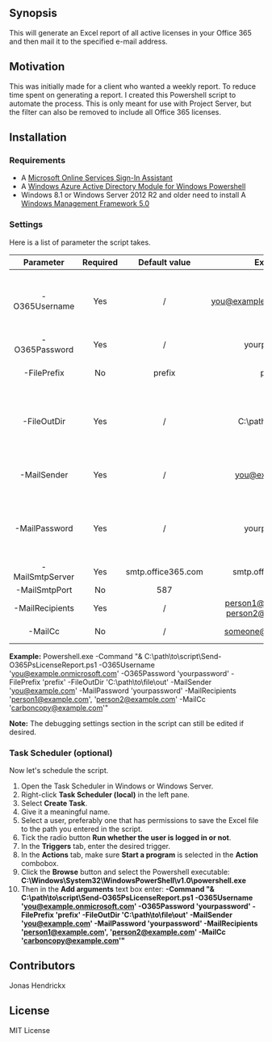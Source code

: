 ## Synopsis

This will generate an Excel report of all active licenses in your Office 365 and then mail it to the specified e-mail address.

## Motivation

This was initially made for a client who wanted a weekly report. To reduce time spent on generating a report. I created this Powershell script to automate the process. This is only meant for use with Project Server, but the filter can also be removed to include all Office 365 licenses.

## Installation

### Requirements
  * A [Microsoft Online Services Sign-In Assistant](https://www.microsoft.com/en-us/download/details.aspx?id=41950)
  * A [Windows Azure Active Directory Module for Windows Powershell](http://go.microsoft.com/fwlink/p/?linkid=236297)
  * Windows 8.1 or Windows Server 2012 R2 and older need to install A [Windows Management Framework 5.0](https://www.microsoft.com/en-us/download/details.aspx?id=50395)

### Settings

Here is a list of parameter the script takes.

| Parameter | Required | Default value | Example | Description |
|:---------:|:--------:|:-------------:|:-------:|:------------|
| -O365Username   | Yes | / | you@example.onmicrosoft.com | Office 365 username, requires authorization to read licenses |
| -O365Password | Yes | / | yourpassword | Office 365 password |
| -FilePrefix | No | prefix | prefix | Prefix for the file generated. |
| -FileOutDir | Yes | / | C:\path\to\file\out | Directory where the report file will be temporarily saved. |
| -MailSender | Yes | / | you@example.com | E-mail the report file will be sent with.
| -MailPassword | Yes | / | yourpassword | Password of the e-mail you'll be using to send the e-mail. |
| -MailSmtpServer | Yes | smtp.office365.com | smtp.office365.com | SMTP server |
| -MailSmtpPort | No | 587 | 587 | SMTP port |
| -MailRecipients | Yes | / | person1@example.com, person2@example.com | Recipients |
| -MailCc | No | / | someone@example.com | E-mails in CC |

**Example:**
Powershell.exe -Command "& C:\path\to\script\Send-O365PsLicenseReport.ps1 -O365Username 'you@example.onmicrosoft.com' -O365Password 'yourpassword' -FilePrefix 'prefix' -FileOutDir 'C:\path\to\file\out' -MailSender 'you@example.com' -MailPassword 'yourpassword' -MailRecipients 'person1@example.com', 'person2@example.com' -MailCc 'carboncopy@example.com'"

**Note:**
The debugging settings section in the script can still be edited if desired.

### Task Scheduler (optional)

Now let's schedule the script.

  1. Open the Task Scheduler in Windows or Windows Server.
  2. Right-click **Task Scheduler (local)** in the left pane.
  3. Select **Create Task**.
  4. Give it a meaningful name.
  5. Select a user, preferably one that has permissions to save the Excel file to the path you entered in the script.
  6. Tick the radio button **Run whether the user is logged in or not**.
  7. In the **Triggers** tab, enter the desired trigger.
  8. In the **Actions** tab, make sure **Start a program** is selected in the **Action** combobox.
  9. Click the **Browse** button and select the Powershell executable: **C:\Windows\System32\WindowsPowerShell\v1.0\powershell.exe**
  10. Then in the **Add arguments** text box enter: **-Command "& C:\path\to\script\Send-O365PsLicenseReport.ps1 -O365Username 'you@example.onmicrosoft.com' -O365Password 'yourpassword' -FilePrefix 'prefix' -FileOutDir 'C:\path\to\file\out' -MailSender 'you@example.com' -MailPassword 'yourpassword' -MailRecipients 'person1@example.com', 'person2@example.com' -MailCc 'carboncopy@example.com'"**

## Contributors

Jonas Hendrickx

## License

MIT License
